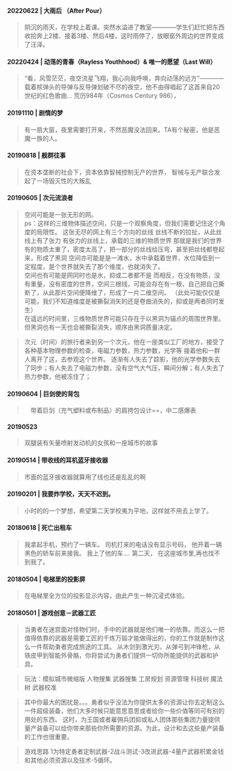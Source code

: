 #### 20220622 | 大雨后 （After Pour）
> 阴沉的雨天，在学校上着课。突然水溢进了教室————学生们赶忙把东西收拾奔上2楼、接着3楼、然后4楼，这时雨停了，放眼窗外周边的世界变成了汪泽。

#### 20220424 | 动荡的青春（Rayless Youthhood）& 唯一的愿望（Last Will）
> “看，风雪茫茫，夜空流星飞翔，我心向我呼唤，奔向动荡的远方”————载着核弹头的导弹与反导弹划破不尽的夜空，他不由得唱起了这首来自20世纪的红色歌曲...
> 荒历984年（Cosmos Century 986），

#### 20191110 | 剧情的梦
> 有一扇大窗，夜里需要打开来，不然恶魔没法回来。TA有个秘密，他是恶魔一族的人。

#### 20190818 | 舰群往事
> 在资本垄断的社会下，资本依靠智械控制无产的世界，
智械与无产联合发起了一场毁灭性的大叛乱

#### 20190605 | 次元流浪者
> 空间可能是一张无形的网。  
ps：这样的三维物体描述空间，只是一个观察角度，但我们需要记住这个角度的局限性。
这张无尽的网上有三个方向的丝线
丝线不断的拉扯，从此丝线上有了张力
有张力的丝线上，承载的三维的物质世界
那就是我们的世界  
有的物质太重了，密度太高了，把一部分的丝线给压弯，甚至把丝线都卷起来，形成了黑洞
空间亦可能是是一滩水，水中承载着世界，水位降低到一定程度，是个世界就失去了那个维度，也就消失了。  
空间也有可能是网同时也是水，抑或二者都不是
而相反，在没有物质，没有重量，没有密度的世界，空间三根线，可能会存在有一根，自己把自己撕断了，从此那片空间便降维了，形成了一片二维空间。
（此处可能仅仅是可能，我们不知道维度是被撕裂消失的还是卷曲消失的，抑或是两者同时发生）  
在遥远的时间里，三维物质世界可能只存在于以黑洞为锚点的周围世界里。
但黑洞也有一天也会被撕裂消失，顺序由黑洞质量决定。

> 次元（时间）的旅行者来到另一个次元，他在一座类似工厂的地方，接受了各种基本物理参数的检查，电磁力参数，热力参数，光学等
接着他和一群人离开了这，去参观这个世界。
逐渐有人失去了踪影，他的光学参数失去了同步；有人失去了电磁力参数，没有空气大气压，瞬间分解；有人失去了热力参数，他被冻住了；

#### 20190604 | 巨剑使的背包
>　带着巨剑（充气塑料或布制品）的肩挎包设计==，中二感爆表

#### 20190523 
> 双腿装有矢量喷射发动机的女孩和一座城市的故事

#### 20190514 | 带收线的耳机蓝牙接收器
> 市面的蓝牙接收器就算用了线也还是乱乱的啊

#### 20190201 | 我要炸学校，天天不迟到。
> 小时的的一个梦想，希望第二天学校夷为平地，这样就不用去上学了。

#### 20180618 | 死亡出租车
> 我拿起手机，预约了一辆车。
司机打来的电话没有显示号码，
他开着一辆黑色的轿车前来接我。
我上了他的车....
第二天，
在这座城市里,再也找不到我了。

#### 20180504 | 电梯里的投影屏
> 在电梯里全方位的投影显示内容，由此产生一种沉浸式体验。

#### 20180501 | 游戏创意－武器工匠
> 当勇者在迷宫面对怪物们时，手中的武器就是他们唯一的依靠。而这么一把值得依靠的武器是需要工匠的千炼万锻才能做得出的，你的工作就是制作这么一件帮助勇者完成旅途的工具。
从木剑到激光刃，从弹弓到冲锋枪，从铁皮甲到智能外骨骼，你将尝试为勇者们提供一切你所能提供的武器和护具。

> 玩法：模拟城市微缩版
人物搜集
武器搜集
工房规划
资源管理
科技树 魔法树
武器校准

> 其中你最大的困扰是。。。勇者似乎没法为你提供太多的资源让你去定制这么一件超级装备，他们大多时候只能意思意思或者给你一些价值等同可有别的用处的东西。
这时，为王国或者雇佣兵团抑或私人团体那些集团力量提供量产装备可以给你带来那些你所需要的资源。为此，设计和去这些量产装备的工作也很重要。

> 游戏思路 1为特定勇者定制武器-2战斗测试-3改进武器-4量产武器积累金钱和其他必须资源以及技术-5循环。